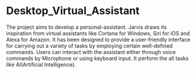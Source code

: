 # Desktop_Virtual_Assistant

The project aims to develop a personal-assistant. Jarvis draws its inspiration from virtual assistants like Cortana for Windows, Siri for iOS and Alexa for Amazon. It has been designed to provide a user-friendly interface for carrying out a variety of tasks by employing certain well-defined commands. Users can interact with the assistant either through voice commands by Microphone or using keyboard input. It perform the all tasks like AI(Artificial Intelligence).
